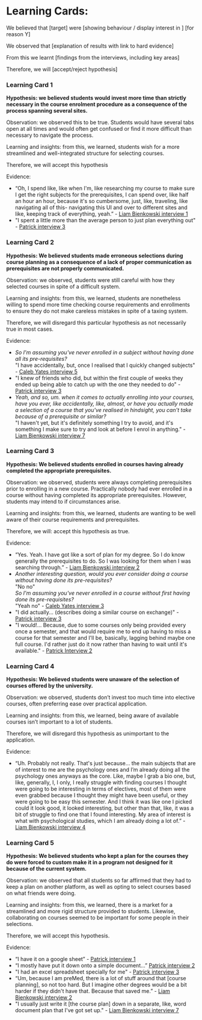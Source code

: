 # Learning Cards:

We believed that \[target\] were \[showing behaviour / display interest in \] \[for reason Y\]

We observed that \[explanation of results with link to hard evidence\]

From this we learnt \[findings from the interviews, including key areas\]

Therefore, we will \[accept/reject hypothesis\]

### Learning Card 1
**Hypothesis: we believed students would invest more time than strictly necessary in the course enrolment procedure as a consequence of the process spanning several sites.**

Observation: we observed this to be true. Students would have several tabs open at all times and would often get confused or find it more difficult than necessary to navigate the process.

Learning and insights: from this, we learned, students wish for a more streamlined and well-integrated structure for selecting courses.

Therefore, we will accept this hypothesis

Evidence:

- “Oh, I spend like, like when I'm, like researching my course to make sure I get the right subjects for the prerequisites, I can spend over, like half an hour an hour, because it's so cumbersome, just, like, traveling, like navigating all of this- navigating this UI and over to different sites and like, keeping track of everything, yeah.” - [Liam Bienkowski interview 1](../../interviews/iteration_1/liam_bienkowski/liam_bienkowski_2025-08-19_1.md)
- "I spent a little more than the average person to just plan everything out" - [Patrick interview 3](../../interviews/iteration_1/patrick/PATRICK_2025_08_27_3.md)

### Learning Card 2
**Hypothesis: We believed students made erroneous selections during course planning as a consequence of a lack of proper communication as prerequisites are not properly communicated.**

Observation: we observed, students were still careful with how they selected courses in spite of a difficult system. 

Learning and insights: from this, we learned, students are nonetheless willing to spend more time checking course requirements and enrollments to ensure they do not make careless mistakes in spite of a taxing system.

Therefore, we will disregard this particular hypothesis as not necessarily true in most cases. 

Evidence:

- *So I'm assuming you've never enrolled in a subject without having done all its pre-requisites?*<br/>"I have accidentally, but, once I realised that I quickly changed subjects" - [Caleb Yates interview 5](../../interviews/iteration_1/caleby/CALEB_2025_8_25_5.md)
- "I knew of friends who did, but within the first couple of weeks they ended up being able to catch up with the one they needed to do" - [Patrick interview 3](../../interviews/iteration_1/patrick/PATRICK_2025_08_27_3.md)
- *Yeah, and so, um. when it comes to actually enrolling into your courses, have you ever, like accidentally, like, almost, or have you actually made a selection of a course that you've realised in hindsight, you can't take because of a prerequisite or similar?*<br/>"I haven't yet, but it's definitely something I try to avoid, and it's something I make sure to try and look at before I enrol in anything." - [Liam Bienkowski interview 7](../../interviews/iteration_1/liam_bienkowski/liam_bienkowski_2025-08-27_7.md)

### Learning Card 3
**Hypothesis: We believed students enrolled in courses having already completed the appropriate prerequisites.**

Observation: we observed, students were always completing prerequisites prior to enrolling in a new course. Practically nobody had ever enrolled in a course without having completed its appropriate prerequisites. However, students may intend to if circumstances arise.

Learning and insights: from this, we learned, students are wanting to be well aware of their course requirements and prerequisites. 

Therefore, we will: accept this hypothesis as true.

Evidence: 

- “Yes. Yeah. I have got like a sort of plan for my degree. So I do know generally the prerequisites to do. So I was looking for them when I was searching through.” - [Liam Bienkowski interview 2](../../interviews/iteration_1/liam_bienkowski/liam_bienkowski_2025-08-20_2.md)
- *Another interesting question, would you ever consider doing a course without having done its pre-requisites?*<br/>"No no"<br/>*So I'm assuming you've never enrolled in a course without first having done its pre-requisites?*<br/>"Yeah no" - [Caleb Yates interview 3](../../interviews/iteration_1/caleby/CALEB_2025_8_22_3.md)
- "I did actually... (describes doing a similar course on exchange)" - [Patrick interview 3](../../interviews/iteration_1/patrick/PATRICK_2025_08_27_3.md)
- "I would!... Because, due to some courses only being provided every once a semester, and that would require me to end up having to miss a course for that semester and I'll be, basically, lagging behind maybe one full course. I'd rather just do it now rather than having to wait until it's available." - [Patrick Interview 2](../../interviews/iteration_1/patrick/PATRICK_2025_08_25_2.md)

### Learning Card 4
**Hypothesis: We believed students were unaware of the selection of courses offered by the university.**

Observation: we observed, students don’t invest too much time into elective courses, often preferring ease over practical application. 

Learning and insights: from this, we learned, being aware of available courses isn’t important to a lot of students. 

Therefore, we will disregard this hypothesis as unimportant to the application. 

Evidence:

- “Uh. Probably not really. That's just because… the main subjects that are of interest to me are the psychology ones and I’m already doing all the psychology ones anyways as the core. Like, maybe I grab a bio one, but, like, generally, I, I only, I really struggle with finding courses I thought were going to be interesting in terms of electives, most of them were even grabbed because I thought they might have been useful, or they were going to be easy this semester. And I think it was like one I picked could it look good, it looked interesting, but other than that, like, it was a bit of struggle to find one that I found interesting. My area of interest is what with psychological studies, which I am already doing a lot of.” - [Liam Bienkowski interview 4](../../interviews/iteration_1/liam_bienkowski/liam_bienkowski_2025-08-20_4.md)

### Learning Card 5
**Hypothesis: We believed students who kept a plan for the courses they do were forced to custom make it in a program not designed for it because of the current system.**

Observation: we observed that all students so far affirmed that they had to keep a plan on another platform, as well as opting to select courses based on what friends were doing. 

Learning and insights: from this, we learned, there is a market for a streamlined and more rigid structure provided to students. Likewise, collaborating on courses seemed to be important for some people in their selections.

Therefore, we will accept this hypothesis.

Evidence: 
- “I have it on a google sheet” - [Patrick interview 1](../../interviews/iteration_1/patrick/PATRICK_2025_08_25_1.md) 
- “I mostly have put it down onto a simple document…” [Patrick interview 2](../../interviews/iteration_1/patrick/PATRICK_2025_08_27_3.md)
- "I had an excel spreadsheet specially for me" - [Patrick interview 3](../../interviews/iteration_1/patrick/PATRICK_2025_08_27_3.md)
- “Um, because I am preMed, there is a lot of stuff around that \[course planning\], so not too hard. But I imagine other degrees would be a bit harder if they didn't have that. Because that saved me.” - [Liam Bienkowski interview 2](../../interviews/iteration_1/liam_bienkowski/liam_bienkowski_2025-08-20_2.md)
- "I usually just write it \[the course plan\] down in a separate, like, word document plan that I've got set up." - [Liam Bienkowski interview 7](../../interviews/iteration_1/liam_bienkowski/liam_bienkowski_2025-08-27_7.md)